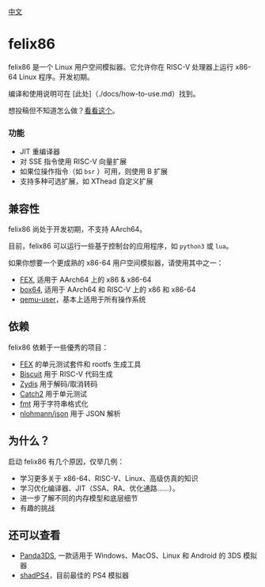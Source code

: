 [中文](./README_CN.md)
# felix86
felix86 是一个 Linux 用户空间模拟器。它允许你在 RISC-V 处理器上运行 x86-64 Linux 程序。开发初期。

编译和使用说明可在 [此处]（./docs/how-to-use.md）找到。

想投稿但不知道怎么做？[看看这个](./docs/contributing.md)。

### 功能
- JIT 重编译器
- 对 SSE 指令使用 RISC-V 向量扩展
- 如果位操作指令（如 `bsr` ）可用，则使用 B 扩展
- 支持多种可选扩展，如 XThead 自定义扩展

## 兼容性
felix86 尚处于开发初期，不支持 AArch64。

目前，felix86 可以运行一些基于控制台的应用程序，如 `python3` 或 `lua`。

如果你想要一个更成熟的 x86-64 用户空间模拟器，请使用其中之一：

- [FEX](https://github.com/FEX-Emu/FEX), 适用于 AArch64 上的 x86 & x86-64
- [box64](https://github.com/ptitSeb/box64), 适用于 AArch64 和 RISC-V 上的 x86 和 x86-64
- [qemu-user](https://www.qemu.org/docs/master/user/main.html)，基本上适用于所有操作系统

## 依赖
felix86 依赖于一些優秀的项目：
- [FEX](https://github.com/FEX-Emu/FEX) 的单元测试套件和 rootfs 生成工具
- [Biscuit](https://github.com/lioncash/biscuit) 用于 RISC-V 代码生成
- [Zydis](https://github.com/zyantific/zydis) 用于解码/取消转码
- [Catch2](https://github.com/catchorg/Catch2) 用于单元测试
- [fmt](https://github.com/fmtlib/fmt) 用于字符串格式化
- [nlohmann/json](https://github.com/nlohmann/json) 用于 JSON 解析

## 为什么？
启动 felix86 有几个原因，仅举几例：
- 学习更多关于 x86-64、RISC-V、Linux、高级仿真的知识
- 学习优化编译器、JIT（SSA、RA、优化通路......）。
- 进一步了解不同的内存模型和底层细节
- 有趣的挑战

## 还可以查看
- [Panda3DS](https://github.com/wheremyfoodat/Panda3DS), 一款适用于 Windows、MacOS、Linux 和 Android 的 3DS 模拟器
- [shadPS4](https://github.com/shadps4-emu/shadPS4)，目前最佳的 PS4 模拟器


